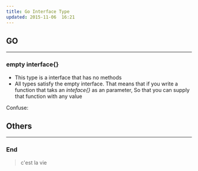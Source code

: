 ```yaml
---
title: Go Interface Type
updated: 2015-11-06  16:21
---
```


## GO
---

### empty interface{}

+ This type is a interface that has no methods
+ All types satisfy the empty interface. That means that if you write a function that taks an *inteface{}* as an parameter, So that you can supply that function with any value

Confuse:




## Others
---

### End

> c'est la vie
